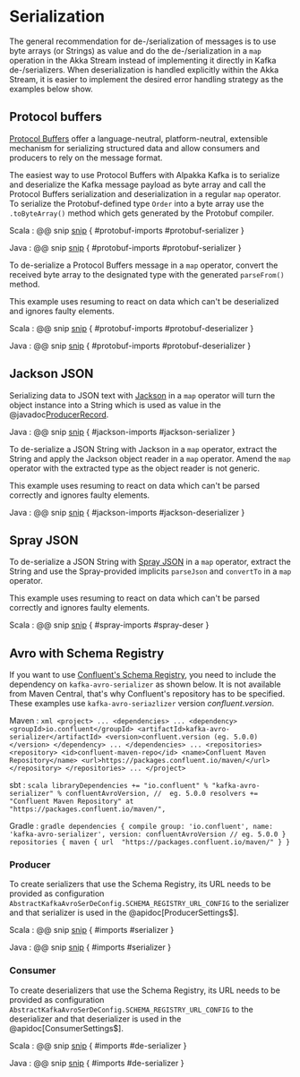 # Serialization

The general recommendation for de-/serialization of messages is to use byte arrays (or Strings) as value and do the de-/serialization in a `map` operation in the Akka Stream instead of implementing it directly in Kafka de-/serializers. When deserialization is handled explicitly within the Akka Stream, it is easier to implement the desired error handling strategy as the examples below show.


## Protocol buffers

[Protocol Buffers](https://developers.google.com/protocol-buffers) offer a language-neutral, platform-neutral, extensible mechanism for serializing structured data and allow consumers and producers to rely on the message format.

The easiest way to use Protocol Buffers with Alpakka Kafka is to serialize and deserialize the Kafka message payload as byte array and call the Protocol Buffers serialization and deserialization in a regular `map` operator. To serialize the Protobuf-defined type `Order` into a byte array use the `.toByteArray()` method which gets generated by the Protobuf compiler.

Scala
: @@ snip [snip](/tests/src/test/scala/docs/scaladsl/SerializationSpec.scala) { #protobuf-imports #protobuf-serializer }

Java
: @@ snip [snip](/tests/src/test/java/docs/javadsl/SerializationTest.java) { #protobuf-imports #protobuf-serializer }


To de-serialize a Protocol Buffers message in a `map` operator, convert the received byte array to the designated type with the generated `parseFrom()` method.

This example uses resuming to react on data which can't be deserialized and ignores faulty elements.

Scala
: @@ snip [snip](/tests/src/test/scala/docs/scaladsl/SerializationSpec.scala) { #protobuf-imports #protobuf-deserializer }

Java
: @@ snip [snip](/tests/src/test/java/docs/javadsl/SerializationTest.java) { #protobuf-imports #protobuf-deserializer }


## Jackson JSON

Serializing data to JSON text with [Jackson](https://github.com/FasterXML/jackson) in a `map` operator will turn the object instance into a String which is used as value in the @javadoc[ProducerRecord](org.apache.kafka.clients.producer.ProducerRecord).

Java
: @@ snip [snip](/tests/src/test/java/docs/javadsl/SerializationTest.java) { #jackson-imports #jackson-serializer }


To de-serialize a JSON String with Jackson in a `map` operator, extract the String and apply the Jackson object reader in a `map` operator. Amend the `map` operator with the extracted type as the object reader is not generic.

This example uses resuming to react on data which can't be parsed correctly and ignores faulty elements.

Java
: @@ snip [snip](/tests/src/test/java/docs/javadsl/SerializationTest.java) { #jackson-imports #jackson-deserializer }


## Spray JSON

To de-serialize a JSON String with [Spray JSON](https://github.com/spray/spray-json) in a `map` operator, extract the String and use the Spray-provided implicits `parseJson` and `convertTo` in a `map` operator. 

This example uses resuming to react on data which can't be parsed correctly and ignores faulty elements.

Scala
: @@ snip [snip](/tests/src/test/scala/docs/scaladsl/SerializationSpec.scala) { #spray-imports #spray-deser }


## Avro with Schema Registry

If you want to use [Confluent's Schema Registry](https://docs.confluent.io/current/schema-registry/docs/index.html), you need to include the dependency on `kafka-avro-serializer` as shown below. It is not available from Maven Central, that's why Confluent's repository has to be specified. These examples use `kafka-avro-seriazlizer` version $confluent.version$.

Maven
:   ```xml
    <project>
    ...
      <dependencies>
        ...
        <dependency>
          <groupId>io.confluent</groupId>
          <artifactId>kafka-avro-serializer</artifactId>
          <version>confluent.version (eg. 5.0.0)</version>
        </dependency>
        ...
      </dependencies>
      ...
      <repositories>
        <repository>
          <id>confluent-maven-repo</id>
          <name>Confluent Maven Repository</name>
          <url>https://packages.confluent.io/maven/</url>
        </repository>
      </repositories>
    ...
    </project>
    ```

sbt
:   ```scala
    libraryDependencies += "io.confluent" % "kafka-avro-serializer" % confluentAvroVersion, //  eg. 5.0.0
    resolvers += "Confluent Maven Repository" at "https://packages.confluent.io/maven/",
    ```

Gradle
:   ```gradle
    dependencies {
      compile group: 'io.confluent', name: 'kafka-avro-serializer', version: confluentAvroVersion // eg. 5.0.0
    }
    repositories {
      maven {
        url  "https://packages.confluent.io/maven/"
      }
    }
    ```


### Producer

To create serializers that use the Schema Registry, its URL needs to be provided as configuration `AbstractKafkaAvroSerDeConfig.SCHEMA_REGISTRY_URL_CONFIG` to the serializer and that serializer is used in the @apidoc[ProducerSettings$].

Scala
: @@ snip [snip](/tests/src/test/scala/docs/scaladsl/SchemaRegistrySerializationSpec.scala) { #imports #serializer }

Java
: @@ snip [snip](/tests/src/test/java/docs/javadsl/SchemaRegistrySerializationTest.java) { #imports #serializer }



### Consumer

To create deserializers that use the Schema Registry, its URL needs to be provided as configuration  `AbstractKafkaAvroSerDeConfig.SCHEMA_REGISTRY_URL_CONFIG` to the deserializer and that deserializer is used in the @apidoc[ConsumerSettings$].

Scala
: @@ snip [snip](/tests/src/test/scala/docs/scaladsl/SchemaRegistrySerializationSpec.scala) { #imports #de-serializer }

Java
: @@ snip [snip](/tests/src/test/java/docs/javadsl/SchemaRegistrySerializationTest.java) { #imports #de-serializer }


